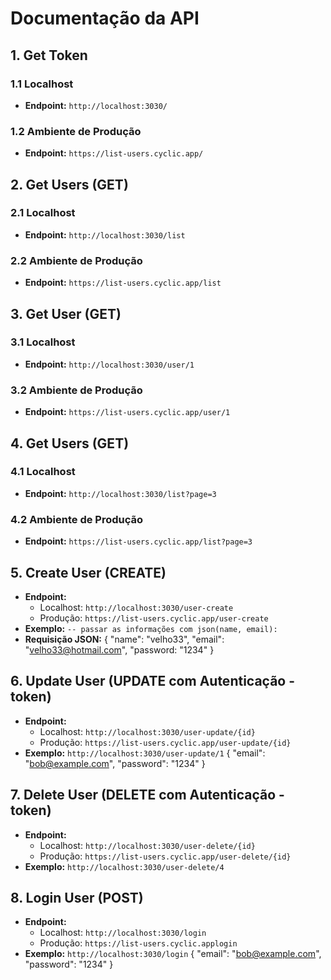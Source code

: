 # Documentação da API

## 1. Get Token

### 1.1 Localhost
- **Endpoint:** `http://localhost:3030/`

### 1.2 Ambiente de Produção
- **Endpoint:** `https://list-users.cyclic.app/`

## 2. Get Users (GET)

### 2.1 Localhost
- **Endpoint:** `http://localhost:3030/list`

### 2.2 Ambiente de Produção
- **Endpoint:** `https://list-users.cyclic.app/list`

## 3. Get User (GET)

### 3.1 Localhost
- **Endpoint:** `http://localhost:3030/user/1`

### 3.2 Ambiente de Produção
- **Endpoint:** `https://list-users.cyclic.app/user/1`

## 4. Get Users (GET)

### 4.1 Localhost
- **Endpoint:** `http://localhost:3030/list?page=3`

### 4.2 Ambiente de Produção
- **Endpoint:** `https://list-users.cyclic.app/list?page=3`

## 5. Create User (CREATE)

- **Endpoint:** 
  - Localhost: `http://localhost:3030/user-create`
  - Produção: `https://list-users.cyclic.app/user-create`
- **Exemplo:** `-- passar as informações com json(name, email):`          
- **Requisição JSON:**
  {
    "name": "velho33",
    "email": "velho33@hotmail.com",
    "password: "1234"
  }

## 6. Update User (UPDATE com Autenticação - token)

- **Endpoint:** 
  - Localhost: `http://localhost:3030/user-update/{id}`
  - Produção: `https://list-users.cyclic.app/user-update/{id}`
- **Exemplo:** `http://localhost:3030/user-update/1`
  {
    "email": "bob@example.com",
    "password": "1234"
  }

## 7. Delete User (DELETE com Autenticação - token)

- **Endpoint:** 
  - Localhost: `http://localhost:3030/user-delete/{id}`
  - Produção: `https://list-users.cyclic.app/user-delete/{id}`
- **Exemplo:** `http://localhost:3030/user-delete/4`

## 8. Login User (POST)

- **Endpoint:** 
  - Localhost: `http://localhost:3030/login`
  - Produção: `https://list-users.cyclic.applogin`
- **Exemplo:** `http://localhost:3030/login`
  {
    "email": "bob@example.com",
    "password": "1234"
  }